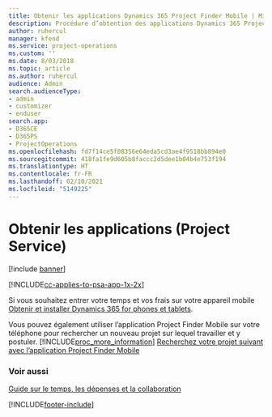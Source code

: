 ```yaml
---
title: Obtenir les applications Dynamics 365 Project Finder Mobile | MicrosoftDocs
description: Procédure d’obtention des applications Dynamics 365 Project Finder Mobile
author: ruhercul
manager: kfend
ms.service: project-operations
ms.custom: ''
ms.date: 8/03/2018
ms.topic: article
ms.author: ruhercul
audience: Admin
search.audienceType:
- admin
- customizer
- enduser
search.app:
- D365CE
- D365PS
- ProjectOperations
ms.openlocfilehash: fd7f14ce5f08356e64eda5cd3ae4f9518bb894e0
ms.sourcegitcommit: 418fa1fe9d605b8faccc2d5dee1b04b4e753f194
ms.translationtype: HT
ms.contentlocale: fr-FR
ms.lasthandoff: 02/10/2021
ms.locfileid: "5149225"
---
```

# <a name="get-the-apps-project-service"></a>Obtenir les applications (Project Service)

[!include [banner](../includes/psa-now-project-operations.md)]

[!INCLUDE[cc-applies-to-psa-app-1x-2x](../includes/cc-applies-to-psa-app-1x-2x.md)]

Si vous souhaitez entrer votre temps et vos frais sur votre appareil mobile [Obtenir et installer Dynamics 365 for phones et tablets](https://docs.microsoft.com/dynamics365/mobile-app/dynamics-365-phones-tablets-users-guide).  
  
 Vous pouvez également utiliser l’application Project Finder Mobile sur votre téléphone pour rechercher un nouveau projet sur lequel travailler et y postuler. [!INCLUDE[proc_more_information](../includes/proc-more-information.md)] [Recherchez votre projet suivant avec l’application Project Finder Mobile](../psa/find-next-project-finder-mobile-app.md) 
  
### <a name="see-also"></a>Voir aussi  
 [Guide sur le temps, les dépenses et la collaboration](../psa/time-expense-collaboration-guide.md)


[!INCLUDE[footer-include](../includes/footer-banner.md)]